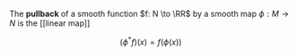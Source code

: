 The **pullback** of a smooth function $f: N \to \RR$ by a smooth map $\phi: M \to N$ is the [[linear map]]

$$
(\phi^* f)(x) = f\left(\phi(x)\right)
$$
